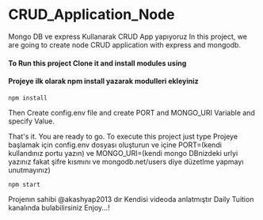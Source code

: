 # CRUD_Application_Node
Mongo DB ve express Kullanarak CRUD App yapıyoruz 
In this project, we are going to create node CRUD application with express and mongodb.

#### To Run this project Clone it and install modules using
#### Projeye ilk olarak npm install yazarak modulleri ekleyiniz
```
npm install
```

Then Create config.env file and create PORT and MONGO_URI Variable and specify Value.

That's it. You are ready to go. To execute this project just type
Projeye başlamak için config.env dosyası oluşturun ve içine PORT=(kendi kullandınız portu yazın) ve MONGO_URI=(kendi mongo DBnizdeki urlyi yazınız fakat şifre kısmını ve mongodb.net/users diye düzetlme yapmayı unutmayınız)

```
npm start
```
Projenın sahibi @akashyap2013 dır
Kendisi videoda anlatmıştır 
Daily Tuition kanalında bulabilirsiniz 
Enjoy...!
